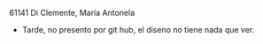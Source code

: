 61141 Di Clemente, María Antonela
- Tarde, no presento por git hub, el diseno no tiene nada que ver.

